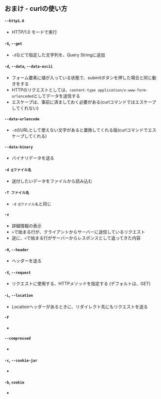 ## おまけ - curlの使い方

#### `--http1.0` 
* HTTP/1.0 モードで実行
#### `-G`, `--get`
* `-d`などで指定した文字列を、Query Stringに追加
#### `-d`, `--data`, `--data-ascii` 
* フォーム要素に値が入っている状態で、submitボタンを押した場合と同じ動きをする  
* HTTPのリクエストとしては、`content-type application/x-www-form-urlencoded`としてデータを送信する
* エスケープは、事前に済ましておく必要がある(curlコマンドではエスケープしてくれない)
#### `--data-urlencode`
* `-d`のURLとして使えない文字があると置換してくれる版(curlコマンドでエスケープしてくれる)
#### `--data-binary`
* バイナリデータを送る
#### `-d @ファイル名`
* 送付したいデータをファイルから読み込む
#### `-T ファイル名`
* `-d @ファイル名`と同じ
#### `-v`
* 詳細情報の表示 
* `>`で始まる行が、クライアントからサーバーに送信しているリクエスト
* 逆に、`<`で始まる行がサーバーからレスポンスとして返ってきた内容
#### `-H`, `--header`
* ヘッダーを送る
#### `-X`, `--request`
* リクエストに使用する、HTTPメソッドを指定する (デフォルトは、GET)
#### `-L`, `--location`
* Locationヘッダーがあるときに、リダイレクト先にもリクエストを送る
#### `-F`
*
#### `--compressed`
* 
#### `-c`, `--cookie-jar`
* 
#### `-b`, `cookie`
* 
